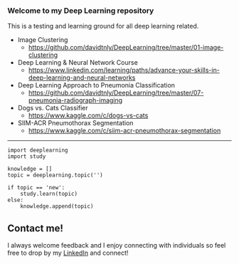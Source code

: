 ### Welcome to my Deep Learning repository

This is a testing and learning ground for all deep learning related.

* Image Clustering
  + https://github.com/davidtnly/DeepLearning/tree/master/01-image-clustering
* Deep Learning & Neural Network Course
  + https://www.linkedin.com/learning/paths/advance-your-skills-in-deep-learning-and-neural-networks
* Deep Learning Approach to Pneumonia Classification
  + https://github.com/davidtnly/DeepLearning/tree/master/07-pneumonia-radiograph-imaging
* Dogs vs. Cats Classifier
  + https://www.kaggle.com/c/dogs-vs-cats
* SIIM-ACR Pneumothorax Segmentation
  + https://www.kaggle.com/c/siim-acr-pneumothorax-segmentation
_____________________________________________________________________________________________

```
import deeplearning
import study

knowledge = []
topic = deeplearning.topic('')

if topic == 'new':
    study.learn(topic)
else:
    knowledge.append(topic)
```

## Contact me!

I always welcome feedback and I enjoy connecting with individuals so feel free to drop by my [LinkedIn](https://www.linkedin.com/in/davidtly) and connect!
